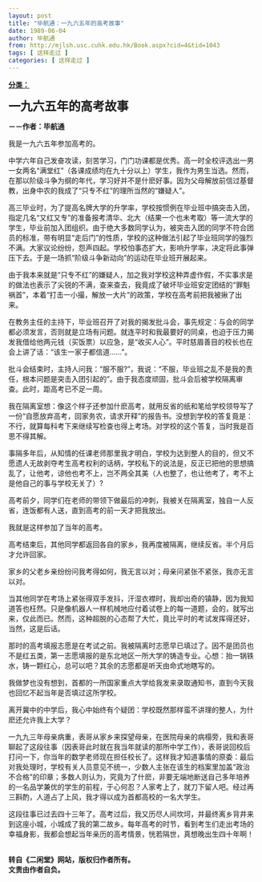 ```yaml
---
layout: post
title: "毕航通：一九六五年的高考故事"
date: 1989-06-04
author: 毕航通
from: http://mjlsh.usc.cuhk.edu.hk/Book.aspx?cid=4&tid=1043
tags: [ 这样走过 ]
categories: [ 这样走过 ]
---
```


<div style="margin: 15px 10px 10px 0px;">
 <div>
  <span id="ctl00_ContentPlaceHolder1_chapter1_SubjectLabel" style="font-weight:bold;text-decoration:underline;">
   分类：
  </span>
 </div>
 <p>
  <strong>
   <font size="5">
    一九六五年的高考故事
   </font>
  </strong>
 </p>
 <p>
  <strong>
   －－作者：毕航通
  </strong>
 </p>
 <p>
  我是一九六五年参加高考的。
 </p>
 <p>
  中学六年自己发奋攻读，刻苦学习，门门功课都是优秀。高一时全校评选出一男一女两名“满堂红”（各课成绩均在九十分以上）学生，我作为男生当选。然而，在那以阶级斗争为纲的年代，学习好并不是什麽好事。因为父母解放前信过基督教，出身中农的我成了“只专不红”的理所当然的“嫌疑人”。
 </p>
 <p>
  高三毕业时，为了提高名牌大学的升学率，学校按惯例在毕业班中搞突击入团，指定几名“又红又专”的准备报考清华、北大（结果一个也未考取）等一流大学的学生，毕业前加入团组织。由于绝大多数同学认为，被突击入团的同学不符合团员的标准，带有明显“走后门”的性质，学校的这种做法引起了毕业班同学的强烈不满。大家议论纷纷，怨声四起。学校怕事态扩大，影响升学率，决定将此事弹压下去。于是一场抓“阶级斗争新动向”的运动在毕业班开展起来。
 </p>
 <p>
  由于我本来就是“只专不红”的嫌疑人，加之我对学校这种弄虚作假，不实事求是的做法也表示了尖锐的不满，查来查去，我竟成了破坏毕业班安定团结的“罪魁祸首”，本着“打击一小撮，解放一大片”的政策，学校在高考前把我被揪了出来。
 </p>
 <p>
  在教务主任的主持下，毕业班召开了对我的揭发批斗会，事先规定：与会的同学都必须发言，否则就是立场有问题。就连平时和我最要好的同桌，也迫于压力揭发我借给他两元钱（买饭票）以应急，是“收买人心”。平时慈眉善目的校长也在会上讲了话：“该生一家子都信道……”。
 </p>
 <p>
  批斗会结束时，主持人问我：“服不服?”，我说：“不服，毕业班之乱不是我的责任，根本问题是突击入团引起的”。由于我态度顽固，批斗会后被学校隔离审查。此时，距高考已不足一周。
 </p>
 <p>
  我在隔离室想：像这个样子还参加什麽高考，就用反省的纸和笔给学校领导写了一份“自愿放弃高考，回家务农，请求开释”的报告书。没想到学校的答复竟是：不行，就算每科考下来继续写检查也得上考场。对学校的这个答复，当时我是百思不得其解。
 </p>
 <p>
  事隔多年后，从知情的任课老师那里我才明白，学校为达到整人的目的，但又不愿遗人无故剥夺考生高考权利的话柄，学校私下的说法是，反正已把他的思想搞乱了，让他考，谅他也考不上，岂不两全其美（人也整了，也让他考了，考不上是他自己的事与学校无关了）?
 </p>
 <p>
  高考前夕，同学们在老师的带领下做最后的冲刺，我被关在隔离室，独自一人反省，连饭都有人送，直到高考的前一天才把我放出。
 </p>
 <p>
  我就是这样参加了当年的高考。
 </p>
 <p>
  高考结束后，其他同学都返回各自的家乡，我再度被隔离，继续反省。半个月后才允许回家。
 </p>
 <p>
  家乡的父老乡亲纷纷问我考得如何，我无言以对；母亲问紧张不紧张，我亦无言以对。
 </p>
 <p>
  当其他同学在考场上紧张得双手发抖，汗湿衣襟时，我却出奇的镇静，因为我知道答也枉然。只是像机器人一样机械地应付着试卷上的每一道题，会的，就写出来，仅此而已。然而，这种超脱的心态帮了大忙，竟比平时的考试发挥得还好，当然，这是后话。
 </p>
 <p>
  那时的高考填报志愿是在考试之前。我被隔离时志愿早已填过了。因不是团员也不是红五类，第一志愿填报的是东北地区一所大学的铸造专业。心想：抬一锅铁水，铸一颗红心，总可以吧？其余的志愿都是听天由命式地瞎写的。
 </p>
 <p>
  我做梦也没有想到，首都的一所国家重点大学给我发来录取通知书，直到今天我也回忆不起当年是否填过这所学校。
 </p>
 <p>
  离开冀中的中学后，我心中始终有个疑团：学校既然那样蛮不讲理的整人，为什麽还允许我上大学？
 </p>
 <p>
  一九九三年母亲病重，表哥从家乡来探望母亲，在医院母亲的病榻旁，我和表哥聊起了这段往事（因表哥此时就在我当年就读的那所中学工作），表哥说回校后打问一下，你当年的数学老师现在担任校长了。这样我才知道事情的原委：最后对我处理时，学校有关人员意见不统一，少数人主张在该生的档案里加盖“政治不合格”的印章；多数人则认为，究竟为了什麽，非要无端地断送自己多年培养的一名品学兼优的学生的前程，于心何忍？人家考上了，就刀下留人吧。经过再三斟酌，人道占了上风，我才得以成为首都高校的一名大学生。
 </p>
 <p>
  这段往事已过去四十三年了。高考过后，我又历尽人间坎坷，并最终离乡背井来到这座小城，小城成了我的第二故乡。每年高考的时节，看到考生们走出考场的幸福身影，我都会想起当年亲历的高考情景，恍若隔世，真想晚出生四十年啊！
 </p>
 <p>
  <br/>
  <strong>
   转自《二闲堂》网站，版权归作者所有。
   <br/>
   文责由作者自负。
  </strong>
 </p>
</div>

